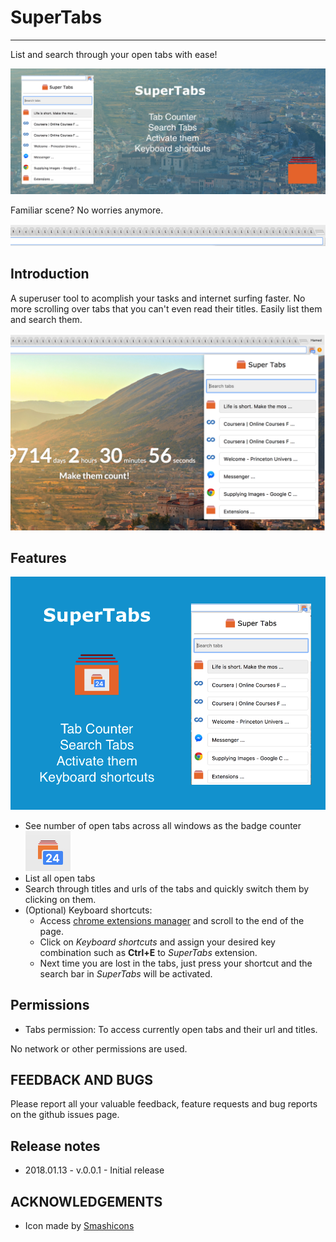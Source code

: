 # SuperTabs
---

List and search through your open tabs with ease! 

![supertabs_1400](screenshots/supertabs_1400.png)



Familiar scene? No worries anymore. 

![supertab](screenshots/supertab_3.png)



## Introduction

A superuser tool to acomplish your tasks and internet surfing faster. No more scrolling over tabs that you can't even read their titles. Easily list them and search them. 

![supertab](screenshots/supertab.png)

## Features

![supertabs_920](screenshots/supertabs_920.png)

- See number of open tabs across all windows as the badge counter ![badge](screenshots/badge.png)
- List all open tabs
- Search through titles and urls of the tabs and quickly switch them by clicking on them.
- (Optional) Keyboard shortcuts: 
  - Access [chrome extensions manager](chrome://extensions) and scroll to the end of the page. 
  - Click on *Keyboard shortcuts* and assign your desired key combination such as **Ctrl+E** to *SuperTabs* extension. 
  - Next time you are lost in the tabs, just press your shortcut and the search bar in *SuperTabs* will be activated. 

## Permissions
- Tabs permission: To access currently open tabs and their url and titles.

No network or other permissions are used. 


## FEEDBACK AND BUGS
Please report all your valuable feedback, feature requests and bug reports on the github issues page.

## Release notes

- 2018.01.13 - v.0.0.1 - Initial release

## ACKNOWLEDGEMENTS

- Icon made by <a href="https://www.flaticon.com/authors/smashicons" title="Smashicons">Smashicons</a> 